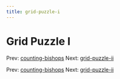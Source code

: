 ```yaml
---
title: grid-puzzle-i
---
```




# Grid Puzzle I

Prev: [counting-bishops](counting-bishops.md)
Next: [grid-puzzle-ii](grid-puzzle-ii.md)

Prev: [counting-bishops](counting-bishops.md)
Next: [grid-puzzle-ii](grid-puzzle-ii.md)

